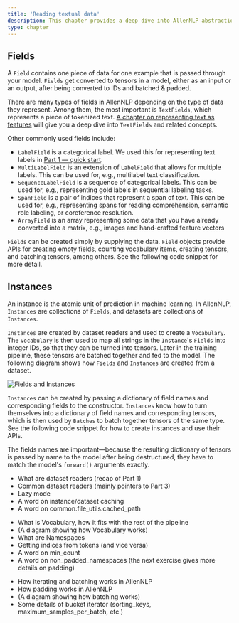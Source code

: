 ```yaml
---
title: 'Reading textual data'
description: This chapter provides a deep dive into AllenNLP abstractions that are essential for reading textual data, including fields and instances, dataset readers, vocabulary, and how batching is handled in AllenNLP
type: chapter
---
```


<exercise id="1" title="Fields and instances">

## Fields

A `Field` contains one piece of data for one example that is passed through your model. `Fields` get converted to tensors in a model, either as an input or an output, after being converted to IDs and batched & padded. 

There are many types of fields in AllenNLP depending on the type of data they represent. Among them, the most important is `TextFields`, which represents a piece of tokenized text. [A chapter on representing text as features](/representing-text-as-features) will give you a deep dive into `TextFields` and related concepts.

Other commonly used fields include:

* `LabelField` is a categorical label. We used this for representing text labels in [Part 1 — quick start](/your-first-model).
* `MultiLabelField` is an extension of `LabelField` that allows for multiple labels. This can be used for, e.g., multilabel text classification.
* `SequenceLabelField` is a sequence of categorical labels. This can be used for, e.g., representing gold labels in sequential labeling tasks.
* `SpanField` is a pair of indices that represent a span of text. This can be used for, e.g., representing spans for reading comprehension, semantic role labeling, or coreference resolution.
* `ArrayField` is an array representing some data that you have already converted into a matrix, e.g., images and hand-crafted feature vectors

`Fields` can be created simply by supplying the data. `Field` objects provide APIs for creating empty fields, counting vocabulary items, creating tensors, and batching tensors, among others. See the following code snippet for more detail.

<codeblock source="reading-textual-data/fields"></codeblock>

## Instances

An instance is the atomic unit of prediction in machine learning. In AllenNLP, `Instances` are collections of `Fields`, and datasets are collections of `Instances`.

`Instances` are created by dataset readers and used to create a `Vocabulary`. The `Vocabulary` is then used to map all strings in the `Instance`'s `Fields` into integer IDs, so that they can be turned into tensors. Later in the training pipeline, these tensors are batched together and fed to the model. The following diagram shows how `Fields` and `Instances` are created from a dataset.

<img src="/reading-textual-data/fields-and-instances.svg" alt="Fields and Instances" />

`Instances` can be created by passing a dictionary of field names and corresponding fields to the constructor. `Instances` know how to turn themselves into a dictionary of field names and corresponding tensors, which is then used by `Batches` to batch together tensors of the same type. See the following code snippet for how to create instances and use their APIs.

The fields names are important—because the resulting dictionary of tensors is passed by name to the model after being destructured, they have to match the model's `forward()` arguments exactly.

<codeblock source="reading-textual-data/instances"></codeblock>

</exercise>

<exercise id="2" title="Dataset readers">

* What are dataset readers (recap of Part 1)
* Common dataset readers (mainly pointers to Part 3)
* Lazy mode
* A word on instance/dataset caching
* A word on common.file_utils.cached_path

</exercise>

<exercise id="3" title="Vocabulary">

* What is Vocabulary, how it fits with the rest of the pipeline
* (A diagram showing how Vocabulary works)
* What are Namespaces
* Getting indices from tokens (and vice versa)
* A word on min_count
* A word on non_padded_namespaces (the next exercise gives more details on padding)

</exercise>

<exercise id="4" title="Iterators, batching, and padding">

* How iterating and batching works in AllenNLP
* How padding works in AllenNLP
* (A diagram showing how batching works)
* Some details of bucket iterator (sorting_keys, maximum_samples_per_batch, etc.)

</exercise>
